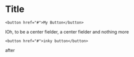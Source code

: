 # Title

```
<button href="#">My Button</button>
```

lOh, to be a center fielder, a center fielder and nothing more

```inky
<button href="#">inky button</button>
```

after
